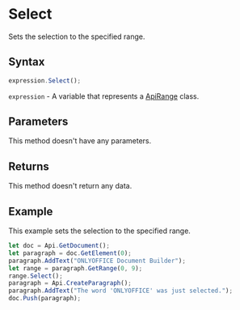 # Select

Sets the selection to the specified range.

## Syntax

```javascript
expression.Select();
```

`expression` - A variable that represents a [ApiRange](../ApiRange.md) class.

## Parameters

This method doesn't have any parameters.

## Returns

This method doesn't return any data.

## Example

This example sets the selection to the specified range.

```javascript
let doc = Api.GetDocument();
let paragraph = doc.GetElement(0);
paragraph.AddText("ONLYOFFICE Document Builder");
let range = paragraph.GetRange(0, 9);
range.Select();
paragraph = Api.CreateParagraph();
paragraph.AddText("The word 'ONLYOFFICE' was just selected.");
doc.Push(paragraph);
```
